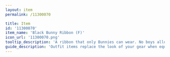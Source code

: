 ```yaml
---
layout: item
permalink: /11300070

title: Item
id: '11300070'
item_name: 'Black Bunny Ribbon (F)'
icon_url: '11300070.png'
tooltip_description: 'A ribbon that only Bunnies can wear. No boys allowed!'
guide_description: 'Outfit items replace the look of your gear when equipped.'
---
```

